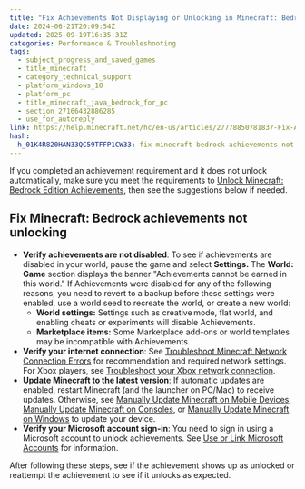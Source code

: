 ```yaml
---
title: "Fix Achievements Not Displaying or Unlocking in Minecraft: Bedrock Edition"
date: 2024-06-21T20:09:54Z
updated: 2025-09-19T16:35:31Z
categories: Performance & Troubleshooting
tags:
  - subject_progress_and_saved_games
  - title_minecraft
  - category_technical_support
  - platform_windows_10
  - platform_pc
  - title_minecraft_java_bedrock_for_pc
  - section_27166432886285
  - use_for_autoreply
link: https://help.minecraft.net/hc/en-us/articles/27778850781837-Fix-Achievements-Not-Displaying-or-Unlocking-in-Minecraft-Bedrock-Edition
hash:
  h_01K4R820HAN33QC59TFFP1CW33: fix-minecraft-bedrock-achievements-not-unlocking
---
```


If you completed an achievement requirement and it does not unlock automatically, make sure you meet the requirements to [Unlock Minecraft: Bedrock Edition Achievements](./Unlock-Minecraft-Bedrock-Edition-Achievements.md), then see the suggestions below if needed.

## Fix Minecraft: Bedrock achievements not unlocking

- **Verify achievements are not disabled**: To see if achievements are disabled in your world, pause the game and select **Settings.** The **World: Game** section displays the banner "Achievements cannot be earned in this world." If Achievements were disabled for any of the following reasons, you need to revert to a backup before these settings were enabled, use a world seed to recreate the world, or create a new world:
  - **World settings:** Settings such as creative mode, flat world, and enabling cheats or experiments will disable Achievements. 
  - **Marketplace items:** Some Marketplace add-ons or world templates may be incompatible with Achievements.
- **Verify your internet connection**: See [Troubleshoot Minecraft Network Connection Errors](./Troubleshoot-Minecraft-Network-Connection-Errors.md) for recommendation and required network settings. For Xbox players, see [Troubleshoot your Xbox network connection](https://support.xbox.com/en-US/help/hardware-network/connect-network/xbox-one-network-connection).
- **Update Minecraft to the latest version**: If automatic updates are enabled, restart Minecraft (and the launcher on PC/Mac) to receive updates. Otherwise, see [Manually Update Minecraft on Mobile Devices](../Download-Install/Manually-Update-Minecraft-on-Mobile-Devices.md), [Manually Update Minecraft on Consoles](../Download-Install/Manually-Update-Minecraft-on-Consoles.md), or [Manually Update Minecraft on Windows](../Download-Install/Manually-Update-Minecraft-on-Windows.md) to update your device.
- **Verify your Microsoft account sign-in**: You need to sign in using a Microsoft account to unlock achievements. See [Use or Link Microsoft Accounts](https://help.minecraft.net/hc/sections/29296773863181) for information.

After following these steps, see if the achievement shows up as unlocked or reattempt the achievement to see if it unlocks as expected.
